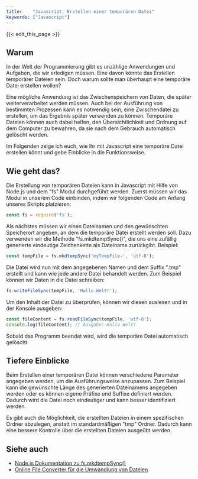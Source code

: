 ```yaml
---
title:    "Javascript: Erstellen einer temporären Datei"
keywords: ["Javascript"]
---
```


{{< edit_this_page >}}

## Warum

In der Welt der Programmierung gibt es unzählige Anwendungen und Aufgaben, die wir erledigen müssen. Eine davon könnte das Erstellen temporärer Dateien sein. Doch warum sollte man überhaupt eine temporäre Datei erstellen wollen?

Eine mögliche Anwendung ist das Zwischenspeichern von Daten, die später weiterverarbeitet werden müssen. Auch bei der Ausführung von bestimmten Prozessen kann es notwendig sein, eine Zwischendatei zu erstellen, um das Ergebnis später verwenden zu können. Temporäre Dateien können auch dabei helfen, den Übersichtlichkeit und Ordnung auf dem Computer zu bewahren, da sie nach dem Gebrauch automatisch gelöscht werden.

Im Folgenden zeige ich euch, wie ihr mit Javascript eine temporäre Datei erstellen könnt und gebe Einblicke in die Funktionsweise.

## Wie geht das?

Die Erstellung von temporären Dateien kann in Javascript mit Hilfe von Node.js und dem "fs" Modul durchgeführt werden. Zuerst müssen wir das Modul in unserem Code einbinden, indem wir folgenden Code am Anfang unseres Skripts platzieren:

```javascript
const fs = require('fs');
```

Als nächstes müssen wir einen Dateinamen und den gewünschten Speicherort angeben, an dem die temporäre Datei erstellt werden soll. Dazu verwenden wir die Methode "fs.mkdtempSync()", die uns eine zufällig generierte eindeutige Zeichenkette als Dateiname zurückgibt. Beispiel:

```javascript
const tempFile = fs.mkdtempSync('myTempFile-', 'utf-8');
```

Die Datei wird nun mit dem angegebenen Namen und dem Suffix ".tmp" erstellt und kann wie jede andere Datei behandelt werden. Zum Beispiel können wir Daten in die Datei schreiben:

```javascript
fs.writeFileSync(tempFile, 'Hallo Welt!');
```

Um den Inhalt der Datei zu überprüfen, können wir diesen auslesen und in der Konsole ausgeben:

```javascript
const fileContent = fs.readFileSync(tempFile, 'utf-8');
console.log(fileContent); // Ausgabe: Hallo Welt!
```

Sobald das Programm beendet wird, wird die temporäre Datei automatisch gelöscht.

## Tiefere Einblicke

Beim Erstellen einer temporären Datei können verschiedene Parameter angegeben werden, um die Ausführungsweise anzupassen. Zum Beispiel kann die gewünschte Länge des generierten Dateinamens angegeben werden oder es können eigene Präfixe und Suffixe definiert werden. Dadurch wird die Datei noch eindeutiger und kann besser identifiziert werden.

Es gibt auch die Möglichkeit, die erstellten Dateien in einem spezifischen Ordner abzulegen, anstatt im standardmäßigen "tmp" Ordner. Dadurch kann eine bessere Kontrolle über die erstellten Dateien ausgeübt werden.

## Siehe auch

- [Node.js Dokumentation zu fs.mkdtempSync()](https://nodejs.org/api/fs.html#fs_fs_mkdtempsync_prefix_options)
- [Online File Converter für die Umwandlung von Dateien](https://www.online-convert.com/de)